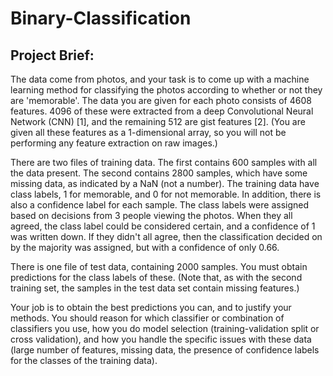 # Binary-Classification
## Project Brief:
The data come from photos, and your task is to come up with a machine learning method for classifying the photos according to whether or not they are 'memorable'. The data you are given for each photo consists of 4608 features. 4096 of these were extracted from a deep Convolutional Neural Network (CNN) [1], and the remaining 512 are gist features [2]. (You are given all these features as a 1-dimensional array, so you will not be performing any feature extraction on raw images.)

There are two files of training data. The first contains 600 samples with all the data present. The second contains 2800 samples, which have some missing data, as indicated by a NaN (not a number). The training data have class labels, 1 for memorable, and 0 for not memorable. In addition, there is also a confidence label for each sample. The class labels were assigned based on decisions from 3 people viewing the photos. When they all agreed, the class label could be considered certain, and a confidence of 1 was written down. If they didn't all agree, then the classification decided on by the majority was assigned, but with a confidence of only 0.66.

There is one file of test data, containing 2000 samples. You must obtain predictions for the class labels of these. (Note that, as with the second training set, the samples in the test data set contain missing features.)

Your job is to obtain the best predictions you can, and to justify your methods. You should reason for which classifier or combination of classifiers you use, how you do model selection (training-validation split or cross validation), and how you handle the specific issues with these data (large number of features, missing data, the presence of confidence labels for the classes of the training data).
